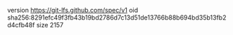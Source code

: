 version https://git-lfs.github.com/spec/v1
oid sha256:8291efc49f3fb43b19bd2786d7c13d51de13766b88b694bd35b13fb2d4cfb48f
size 2157
